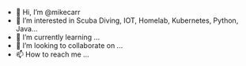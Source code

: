 - 👋 Hi, I’m @mikecarr
- 👀 I’m interested in Scuba Diving, IOT, Homelab, Kubernetes, Python, Java...
- 🌱 I’m currently learning ...
- 💞️ I’m looking to collaborate on ...
- 📫 How to reach me ...

<!---
mikecarr/mikecarr is a ✨ special ✨ repository because its `README.md` (this file) appears on your GitHub profile.
You can click the Preview link to take a look at your changes.
--->

